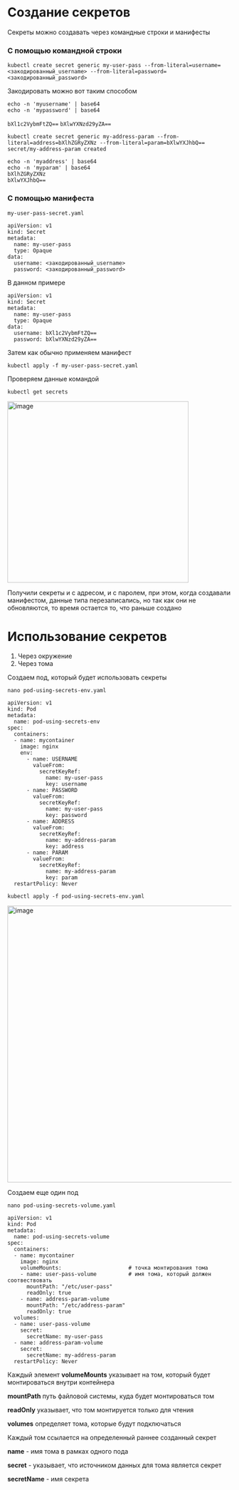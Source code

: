 # Создание секретов
Секреты можно создавать через командные строки и манифесты

### С помощью командной строки
```
kubectl create secret generic my-user-pass --from-literal=username=<закодированный_username> --from-literal=password=<закодированный_password>
```
Закодировать можно вот таким способом
```
echo -n 'myusername' | base64
echo -n 'mypassword' | base64
```
```bXl1c2VybmFtZQ==```
```bXlwYXNzd29yZA==```

```
kubectl create secret generic my-address-param --from-literal=address=bXlhZGRyZXNz --from-literal=param=bXlwYXJhbQ==
secret/my-address-param created
```
```
echo -n 'myaddress' | base64
echo -n 'myparam' | base64
bXlhZGRyZXNz
bXlwYXJhbQ==
```

### С помощью манифеста

```
my-user-pass-secret.yaml
```

```
apiVersion: v1
kind: Secret
metadata:
  name: my-user-pass
  type: Opaque
data:
  username: <закодированный_username>
  password: <закодированный_password>
```
В данном примере
```
apiVersion: v1
kind: Secret
metadata:
  name: my-user-pass
  type: Opaque
data:
  username: bXl1c2VybmFtZQ==
  password: bXlwYXNzd29yZA==
```
Затем как обычно применяем манифест
```
kubectl apply -f my-user-pass-secret.yaml
```
Проверяем данные командой
```
kubectl get secrets
```

<img width="407" alt="image" src="https://github.com/Daryanika/kubernetes/assets/147329314/7b6550ef-be04-40a6-888d-58bc253e6710">

Получили секреты и с адресом, и с паролем, при этом, когда создавали манифестом, данные типа перезаписались, но так как они не обновляются, то время остается то, что раньше создано

# Использование секретов
1. Через окружение
2. Через тома

Cоздаем под, который будет использовать секреты
``` 
nano pod-using-secrets-env.yaml
 ```
```
apiVersion: v1
kind: Pod
metadata:
  name: pod-using-secrets-env
spec:
  containers:
  - name: mycontainer
    image: nginx
    env:
      - name: USERNAME
        valueFrom:
          secretKeyRef:
            name: my-user-pass
            key: username
      - name: PASSWORD
        valueFrom:
          secretKeyRef:
            name: my-user-pass
            key: password
      - name: ADDRESS
        valueFrom:
          secretKeyRef:
            name: my-address-param
            key: address
      - name: PARAM
        valueFrom:
          secretKeyRef:
            name: my-address-param
            key: param
  restartPolicy: Never
```
```
kubectl apply -f pod-using-secrets-env.yaml
```
<img width="621" alt="image" src="https://github.com/Daryanika/kubernetes/assets/147329314/78a3fe88-0356-4dea-9208-4f414e63e419">

Создаем еще один под
```
nano pod-using-secrets-volume.yaml
```
```                                                      
apiVersion: v1
kind: Pod
metadata:
  name: pod-using-secrets-volume
spec:
  containers:
  - name: mycontainer
    image: nginx
    volumeMounts:                     # точка монтирования тома
    - name: user-pass-volume          # имя тома, который должен соотвествовать 
      mountPath: "/etc/user-pass"
      readOnly: true
    - name: address-param-volume
      mountPath: "/etc/address-param"
      readOnly: true
  volumes:
  - name: user-pass-volume
    secret:
      secretName: my-user-pass
  - name: address-param-volume   
    secret:
      secretName: my-address-param
  restartPolicy: Never
```

Каждый элемент **volumeMounts** указывает на том, который будет монтироваться внутри контейнера

**mountPath** путь файловой системы, куда будет монтироваться том

**readOnly** указывает, что том монтируется только для чтения

**volumes** определяет тома, которые будут подключаться

Каждый том ссылается на определенный раннее созданный секрет

**name** - имя тома в рамках одного пода

**secret** - указывает, что источником данных для тома является секрет

**secretName** - имя секрета

